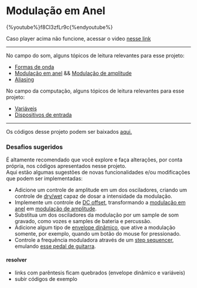 # Modulação em Anel

{%youtube%}f8CI3zfLr9c{%endyoutube%}

Caso player acima não funcione, acessar o video [nesse link](https://youtu.be/f8CI3zfLr9c)

---

No campo do som, alguns tópicos de leitura relevantes para esse projeto:

* [Formas de onda](https://en.wikipedia.org/wiki/Waveform)
* [Modulação em anel](https://en.wikipedia.org/wiki/Ring_modulation) && [Modulação de amplitude](https://en.wikipedia.org/wiki/Amplitude_modulation)
* [Aliasing](https://en.wikipedia.org/wiki/Aliasing)
<p>

No campo da computação, alguns tópicos de leitura relevantes para esse projeto:

* [Variáveis](https://en.wikipedia.org/wiki/Variable_(computer_science))
* [Dispositivos de entrada](https://en.wikipedia.org/wiki/Input_device)

---

Os códigos desse projeto podem ser baixados [aqui.]()

### Desafios sugeridos

É altamente recomendado que você explore e faça alterações, por conta própria, nos códigos apresentados nesse projeto.<br>
Aqui estão algumas sugestões de novas funcionalidades e/ou modificações que podem ser implementadas:

- Adicione um controle de amplitude em um dos osciladores, criando um controle de [dry/wet](https://www.gearslutz.com/board/electronic-music-instruments-and-electronic-music-production/949616-what-does-wet-dry-mean.html) capaz de dosar a intensidade da modulação.
- Implemente um controle de [DC offset](https://en.wikipedia.org/wiki/DC_bias), transformando a [modulação em anel](https://en.wikipedia.org/wiki/Ring_modulation) em [modulação de amplitude](https://en.wikipedia.org/wiki/Amplitude_modulation).
- Substitua um dos osciladores da modulação por um sample de som gravado, como vozes e samples de bateria e percussão.
- Adicione algum tipo de [envelope dinâmico](https://en.wikipedia.org/wiki/Synthesizer#Attack_Decay_Sustain_Release_(ADSR)_envelope), que ative a modulação somente, por exemplo, quando um botão do mouse for pressionado.
- Controle a frequência moduladora através de um [step sequencer](https://en.wikipedia.org/wiki/Music_sequencer#Step_sequencers), emulando [esse pedal de guitarra](https://www.youtube.com/watch?v=lBZO63OpNgc).

#### resolver
- links com parêntesis ficam quebrados (envelope dinâmico e variáveis)
- subir códigos de exemplo
